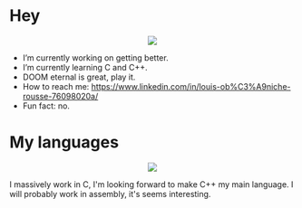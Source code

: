 #
# Hey
<p align="center">
  <img src="https://github-readme-stats.vercel.app/api?username=MrOrnithorynque&show_icons=true%22%3E">
</p>

-  I’m currently working on getting better.
-  I’m currently learning C and C++.
-  DOOM eternal is great, play it.
-  How to reach me: https://www.linkedin.com/in/louis-ob%C3%A9niche-rousse-76098020a/
-  Fun fact: no.
#
# My languages
<p align="center">
  <img src="https://github-readme-stats.vercel.app/api/top-langs/?username=MrOrnithorynque&show_icons=true&%22%3E">
</p>

I massively work in C, I'm looking forward to make C++ my main language.
I will probably work in assembly, it's seems interesting.

